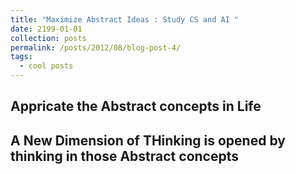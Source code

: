 ```yaml
---
title: "Maximize Abstract Ideas : Study CS and AI "
date: 2199-01-01
collection: posts
permalink: /posts/2012/08/blog-post-4/
tags:
  - cool posts
---
```


<!-- This post will show up by default. To disable scheduling of future posts, edit `config.yml` and set `future: false`.  -->

## Appricate the Abstract concepts in Life

## A New Dimension of THinking is opened by thinking in those Abstract concepts

##

